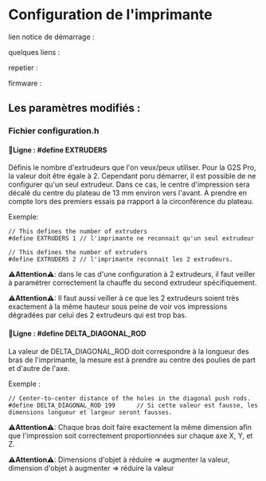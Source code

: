 # Configuration de l'imprimante

lien notice de démarrage : 

quelques liens :

repetier :

firmware :

## Les paramètres modifiés :

### Fichier configuration.h

#### 🔵Ligne : #define EXTRUDERS

Définis le nombre d'extrudeurs que l'on veux/peux utiliser. Pour la G2S Pro, la valeur doit être égale à 2. Cependant poru démarrer, il est possible de ne configurer qu'un seul extrudeur. Dans ce cas, le centre d'impression sera décalé du centre du plateau de 13 mm environ vers l'avant. A prendre en compte lors des premiers essais pa rrapport à la circonférence du plateau.

Exemple: 

```
// This defines the number of extruders
#define EXTRUDERS 1	// l'imprimante ne reconnait qu'un seul extrudeur
```

```
// This defines the number of extruders
#define EXTRUDERS 2	// l'imprimante reconnait les 2 extrudeurs.
```

⚠**Attention**⚠: dans le cas d'une configuration à 2 extrudeurs, il faut veiller à paramétrer correctement la chauffe du second extrudeur spécifiquement.

⚠**Attention**⚠: Il faut aussi veiller à ce que les 2 extrudeurs soient très exactement à la même hauteur sous peine de voir vos impressions dégradées par celui des 2 extrudeurs qui est trop bas.

#### 🔵Ligne : #define DELTA_DIAGONAL_ROD

La valeur de DELTA_DIAGONAL_ROD doit correspondre à la longueur des bras de l'imprimante, la mesure est à prendre au centre des poulies de part et d'autre de l'axe. 

Exemple :

```
// Center-to-center distance of the holes in the diagonal push rods.
#define DELTA_DIAGONAL_ROD 199		// Si cette valeur est fausse, les dimensions longueur et largeur seront fausses.
```

⚠**Attention**⚠: Chaque bras doit faire exactement la même dimension afin que l'impression soit correctement proportionnées sur chaque axe X, Y, et Z.

⚠**Attention**⚠: Dimensions d'objet à réduire => augmenter la valeur, dimension d'objet à augmenter => réduire la valeur

